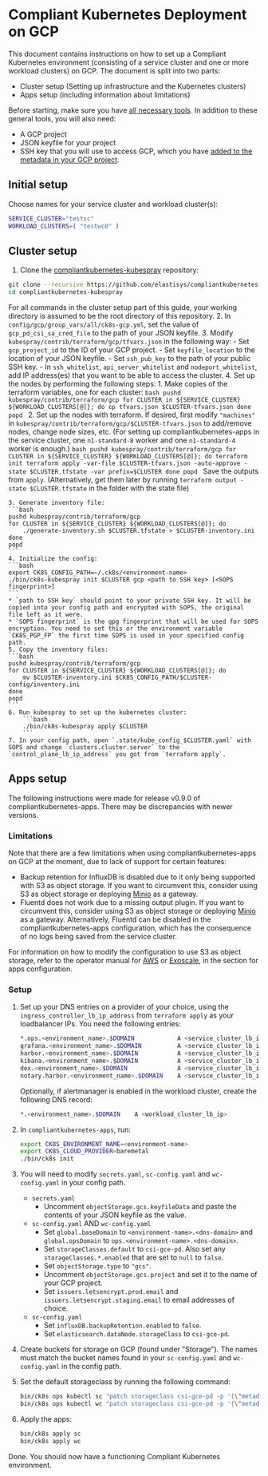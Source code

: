 # Compliant Kubernetes Deployment on GCP

This document contains instructions on how to set up a Compliant Kubernetes environment (consisting of a service cluster and one or more workload clusters) on GCP. The document is split into two parts:

- Cluster setup (Setting up infrastructure and the Kubernetes clusters)
- Apps setup (including information about limitations)

Before starting, make sure you have [all necessary tools](getting-started.md). In addition to these general tools, you will also need:

- A GCP project
- JSON keyfile for your project
- SSH key that you will use to access GCP, which you have [added to the metadata in your GCP project](https://cloud.google.com/compute/docs/instances/adding-removing-ssh-keys).

## Initial setup

Choose names for your service cluster and workload cluster(s):

```bash
SERVICE_CLUSTER="testsc"
WORKLOAD_CLUSTERS=( "testwc0" )
```

## Cluster setup

1. Clone the [compliantkubernetes-kubespray](https://github.com/elastisys/compliantkubernetes-kubespray) repository:
```bash
git clone --recursive https://github.com/elastisys/compliantkubernetes-kubespray
cd compliantkubernetes-kubespray
```
For all commands in the cluster setup part of this guide, your working directory is assumed to be the root directory of this repository.
2. In `config/gcp/group_vars/all/ck8s-gcp.yml`, set the value of `gcp_pd_csi_sa_cred_file` to the path of your JSON keyfile.
3. Modify `kubespray/contrib/terraform/gcp/tfvars.json` in the following way:
    - Set `gcp_project_id` to the ID of your GCP project.
    - Set `keyfile_location` to the location of your JSON keyfile.
    - Set `ssh_pub_key` to the path of your public SSH key.
    - In `ssh_whitelist`, `api_server_whitelist` and `nodeport_whitelist`, add IP address(es) that you want to be able to access the cluster.
4. Set up the nodes by performing the following steps:
    1. Make copies of the terraform variables, one for each cluster:
    ```bash
    pushd kubespray/contrib/terraform/gcp
    for CLUSTER in ${SERVICE_CLUSTER} ${WORKLOAD_CLUSTERS[@]}; do
      cp tfvars.json $CLUSTER-tfvars.json
    done
    popd
    ```
    2. Set up the nodes with terraform. If desired, first modify `"machines"` in `kubespray/contrib/terraform/gcp/$CLUSTER-tfvars.json` to add/remove nodes, change node sizes, etc. (For setting up compliantkubernetes-apps in the service cluster, one `n1-standard-8` worker and one `n1-standard-4` worker is enough.)
    ```bash
    pushd kubespray/contrib/terraform/gcp
    for CLUSTER in ${SERVICE_CLUSTER} ${WORKLOAD_CLUSTERS[@]}; do
        terraform init
        terraform apply -var-file $CLUSTER-tfvars.json -auto-approve -state $CLUSTER.tfstate -var prefix=$CLUSTER
    done
    popd
    ```
    Save the outputs from `apply`. (Alternatively, get them later by running `terraform output -state $CLUSTER.tfstate` in the folder with the state file)

    3. Generate inventory file:
    ```bash
    pushd kubespray/contrib/terraform/gcp
    for CLUSTER in ${SERVICE_CLUSTER} ${WORKLOAD_CLUSTERS[@]}; do
        ./generate-inventory.sh $CLUSTER.tfstate > $CLUSTER-inventory.ini
    done
    popd
    ```
    4. Initialize the config:
    ```bash
    export CK8S_CONFIG_PATH=~/.ck8s/<environment-name>
    ./bin/ck8s-kubespray init $CLUSTER gcp <path to SSH key> [<SOPS fingerprint>]
    ```
    * `path to SSH key` should point to your private SSH key. It will be copied into your config path and encrypted with SOPS, the original file left as it were.
    * `SOPS fingerprint` is the gpg fingerprint that will be used for SOPS encryption. You need to set this or the environment variable `CK8S_PGP_FP` the first time SOPS is used in your specified config path.
    5. Copy the inventory files:
    ```bash
    pushd kubespray/contrib/terraform/gcp
    for CLUSTER in ${SERVICE_CLUSTER} ${WORKLOAD_CLUSTERS[@]}; do
        mv $CLUSTER-inventory.ini $CK8S_CONFIG_PATH/$CLUSTER-config/inventory.ini
    done
    popd
    ```
    6. Run kubespray to set up the kubernetes cluster:
        ```bash
        ./bin/ck8s-kubespray apply $CLUSTER
        ```
    7. In your config path, open `.state/kube_config_$CLUSTER.yaml` with SOPS and change `clusters.cluster.server` to the `control_plane_lb_ip_address` you got from `terraform apply`.

## Apps setup

The following instructions were made for release v0.9.0 of compliantkubernetes-apps. There may be discrepancies with newer versions.

### Limitations

Note that there are a few limitations when using compliantkubernetes-apps on GCP at the moment, due to lack of support for certain features:

- Backup retention for InfluxDB is disabled due to it only being supported with S3 as object storage. If you want to circumvent this, consider using S3 as object storage or deploying [Minio](https://docs.min.io/docs/minio-gateway-for-gcs.html) as a gateway.
- Fluentd does not work due to a missing output plugin. If you want to circumvent this, consider using S3 as object storage or deploying [Minio](https://docs.min.io/docs/minio-gateway-for-gcs.html) as a gateway. Alternatively, Fluentd can be disabled in the compliantkubernetes-apps configuration, which has the consequence of no logs being saved from the service cluster.

For information on how to modify the configuration to use S3 as object storage, refer to the operator manual for [AWS](aws.md) or [Exoscale](exoscale.md), in the section for apps configuration.

### Setup

1. Set up your DNS entries on a provider of your choice, using the `ingress_controller_lb_ip_address` from `terraform apply` as your loadbalancer IPs. You need the following entries:
    ```bash
    *.ops.<environment_name>.$DOMAIN            A <service_cluster_lb_ip>
    grafana.<environment_name>.$DOMAIN          A <service_cluster_lb_ip>
    harbor.<environment_name>.$DOMAIN           A <service_cluster_lb_ip>
    kibana.<environment_name>.$DOMAIN           A <service_cluster_lb_ip>
    dex.<environment_name>.$DOMAIN              A <service_cluster_lb_ip>
    notary.harbor.<environment_name>.$DOMAIN    A <service_cluster_lb_ip>
    ```

    Optionally, if alertmanager is enabled in the workload cluster, create the following DNS record:

    ```bash
    *.<environment_name>.$DOMAIN    A <workload_cluster_lb_ip>
    ```

2. In `compliantkubernetes-apps`, run:
    ```bash
    export CK8S_ENVIRONMENT_NAME=<environment-name>
    export CK8S_CLOUD_PROVIDER=baremetal
    ./bin/ck8s init
    ```

3. You will need to modify `secrets.yaml`, `sc-config.yaml` and `wc-config.yaml` in your config path.

    - `secrets.yaml`
        - Uncomment `objectStorage.gcs.keyfileData` and paste the contents of your JSON keyfile as the value.
    - `sc-config.yaml` AND `wc-config.yaml`
        - Set `global.baseDomain` to `<environment-name>.<dns-domain>` and `global.opsDomain` to `ops.<environment-name>.<dns-domain>`.
        - Set `storageClasses.default` to `csi-gce-pd`. Also set any `storageClasses.*.enabled` that are set to `null` to `false`.
        - Set `objectStorage.type` to `"gcs"`.
        - Uncomment `objectStorage.gcs.project` and set it to the name of your GCP project.
        - Set `issuers.letsencrypt.prod.email` and `issuers.letsencrypt.staging.email` to email addresses of choice.
    - `sc-config.yaml`
        - Set `influxDB.backupRetention.enabled` to `false`.
        - Set `elasticsearch.dataNode.storageClass` to `csi-gce-pd`.

4. Create buckets for storage on GCP (found under "Storage"). The names must match the bucket names found in your `sc-config.yaml` and `wc-config.yaml` in the config path.
5. Set the default storageclass by running the following command:
    ```bash
    bin/ck8s ops kubectl sc "patch storageclass csi-gce-pd -p '{\"metadata\": {\"annotations\":{\"storageclass.kubernetes.io/is-default-class\":\"true\"}}}'"
    bin/ck8s ops kubectl wc "patch storageclass csi-gce-pd -p '{\"metadata\": {\"annotations\":{\"storageclass.kubernetes.io/is-default-class\":\"true\"}}}'"
    ```
6. Apply the apps:
    ```bash
    bin/ck8s apply sc
    bin/ck8s apply wc
    ```

Done. You should now have a functioning Compliant Kubernetes environment.
